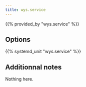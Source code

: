 ```yaml
---
title: wys.service
---
```


{{% provided_by "wys.service" %}}

## Options

{{% systemd_unit "wys.service" %}}

## Additionnal notes

Nothing here.